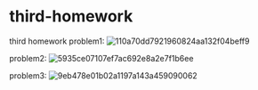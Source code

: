 # third-homework
third homework
problem1:
![110a70dd7921960824aa132f04beff9](https://user-images.githubusercontent.com/64306680/139847995-4876d1e7-4944-49be-81e4-06ad238a3132.png)

problem2:
![5935ce07107ef7ac692e8a2e7f1b6ee](https://user-images.githubusercontent.com/64306680/139848005-bd9bdadc-937a-4b8b-a3f4-1d1b85a16511.png)

problem3:
![9eb478e01b02a1197a143a459090062](https://user-images.githubusercontent.com/64306680/139848020-d35c4754-6530-4084-8b5c-2f783fe8fe80.png)
